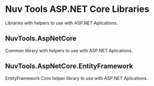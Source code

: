 # Nuv Tools ASP.NET Core Libraries

Libraries with helpers to use with ASP.NET Aplications.

## NuvTools.AspNetCore

Common library with helpers to use with ASP.NET Aplications.

## NuvTools.AspNetCore.EntityFramework

EntityFramework Core helper library to use with ASP.NET Aplications.